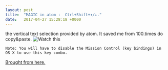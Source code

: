 ```yaml
---
layout: post
title:  "MAGIC in atom :  Ctrl+Shift+↑/↓."
date:   2017-04-27 15:28:18 +0000
---
```



the vertical text selection provided by atom. It saved me from 100.times do copy&paste.
![Watch this](http://imgur.com/f3i3EmF)

```
Note: You will have to disable the Mission Control (key bindings) in OS X to use this key combo.

```

[Brought from here.](http://stackoverflow.com/questions/31652914/is-there-a-keyboard-shortcut-to-select-a-column-for-editing-in-atom-editor)
